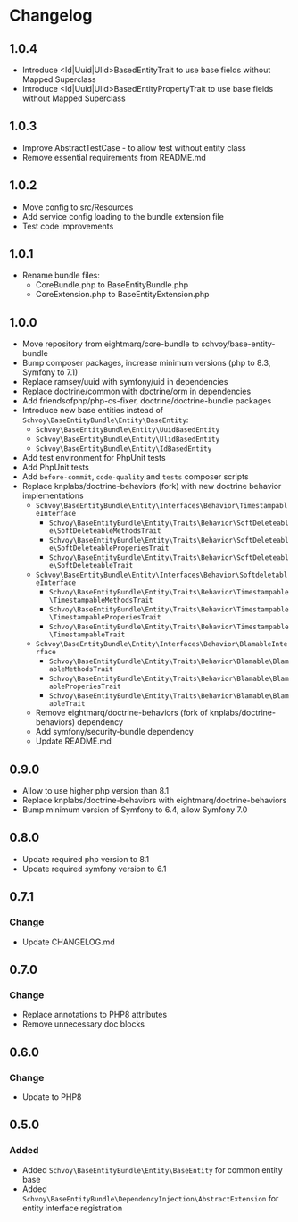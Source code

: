 # Changelog

## 1.0.4

* Introduce <Id|Uuid|Ulid>BasedEntityTrait to use base fields without Mapped Superclass
* Introduce <Id|Uuid|Ulid>BasedEntityPropertyTrait to use base fields without Mapped Superclass

## 1.0.3

* Improve AbstractTestCase - to allow test without entity class 
* Remove essential requirements from README.md

## 1.0.2

* Move config to src/Resources
* Add service config loading to the bundle extension file
* Test code improvements

## 1.0.1

* Rename bundle files: 
  * CoreBundle.php to BaseEntityBundle.php 
  * CoreExtension.php to BaseEntityExtension.php

## 1.0.0

* Move repository from eightmarq/core-bundle to schvoy/base-entity-bundle
* Bump composer packages, increase minimum versions (php to 8.3, Symfony to 7.1)
* Replace ramsey/uuid with symfony/uid in dependencies
* Replace doctrine/common with doctrine/orm in dependencies
* Add friendsofphp/php-cs-fixer, doctrine/doctrine-bundle packages
* Introduce new base entities instead of `Schvoy\BaseEntityBundle\Entity\BaseEntity`:  
  * `Schvoy\BaseEntityBundle\Entity\UuidBasedEntity`
  * `Schvoy\BaseEntityBundle\Entity\UlidBasedEntity`
  * `Schvoy\BaseEntityBundle\Entity\IdBasedEntity` 
* Add test environment for PhpUnit tests
* Add PhpUnit tests 
* Add `before-commit`, `code-quality` and `tests` composer scripts 
* Replace knplabs/doctrine-behaviors (fork) with new doctrine behavior implementations
  * `Schvoy\BaseEntityBundle\Entity\Interfaces\Behavior\TimestampableInterface`
    * `Schvoy\BaseEntityBundle\Entity\Traits\Behavior\SoftDeleteable\SoftDeleteableMethodsTrait`
    * `Schvoy\BaseEntityBundle\Entity\Traits\Behavior\SoftDeleteable\SoftDeleteableProperiesTrait`
    * `Schvoy\BaseEntityBundle\Entity\Traits\Behavior\SoftDeleteable\SoftDeleteableTrait`
  * `Schvoy\BaseEntityBundle\Entity\Interfaces\Behavior\SoftdeletableInterface`
    * `Schvoy\BaseEntityBundle\Entity\Traits\Behavior\Timestampable\TimestampableMethodsTrait`
    * `Schvoy\BaseEntityBundle\Entity\Traits\Behavior\Timestampable\TimestampableProperiesTrait`
    * `Schvoy\BaseEntityBundle\Entity\Traits\Behavior\Timestampable\TimestampableTrait` 
  * `Schvoy\BaseEntityBundle\Entity\Interfaces\Behavior\BlamableInterface`
    * `Schvoy\BaseEntityBundle\Entity\Traits\Behavior\Blamable\BlamableMethodsTrait`
    * `Schvoy\BaseEntityBundle\Entity\Traits\Behavior\Blamable\BlamableProperiesTrait`
    * `Schvoy\BaseEntityBundle\Entity\Traits\Behavior\Blamable\BlamableTrait`
  * Remove eightmarq/doctrine-behaviors (fork of knplabs/doctrine-behaviors) dependency
  * Add symfony/security-bundle dependency
  * Update README.md

## 0.9.0

* Allow to use higher php version than 8.1
* Replace knplabs/doctrine-behaviors with eightmarq/doctrine-behaviors
* Bump minimum version of Symfony to 6.4, allow Symfony 7.0

## 0.8.0

* Update required php version to 8.1
* Update required symfony version to 6.1

## 0.7.1

### Change 

* Update CHANGELOG.md

## 0.7.0

### Change

* Replace annotations to PHP8 attributes
* Remove unnecessary doc blocks

## 0.6.0

### Change

* Update to PHP8

## 0.5.0

### Added

* Added `Schvoy\BaseEntityBundle\Entity\BaseEntity` for common entity base
* Added `Schvoy\BaseEntityBundle\DependencyInjection\AbstractExtension` for entity interface registration